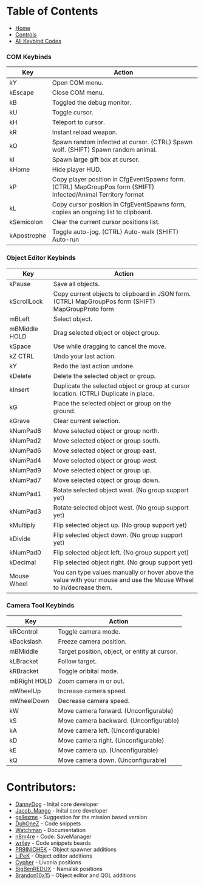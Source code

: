 # Table of Contents

 - [Home](./README.md)
 - [Controls](./Controls.md)
 - [All Keybind Codes](./All%20Keybind%20Codes.md)


### COM Keybinds
| Key | Action | 
| ----- | ----- |
| kY | Open COM menu. |
| kEscape | Close COM menu. |
| kB | Toggled the debug monitor. |
| kU | Toggle cursor. |
| kH | Teleport to cursor. |
| kR | Instant reload weapon. |
| kO | Spawn random infected at cursor. (CTRL) Spawn wolf. (SHIFT) Spawn random animal. |
| kI | Spawn large gift box at cursor. |
| kHome | Hide player HUD. |
| kP | Copy player position in CfgEventSpawns form. (CTRL) MapGroupPos form (SHIFT) Infected/Animal Territory format |
| kL | Copy cursor position in CfgEventSpawns form, copies an ongoing list to clipboard. 
| kSemicolon | Clear the current cursor positions list. |
| kApostrophe | Toggle auto-jog. (CTRL) Auto-walk (SHIFT) Auto-run |


### Object Editor Keybinds
| Key | Action | 
| ----- | ----- |
| kPause | Save all objects. |
| kScrollLock | Copy current objects to clipboard in JSON form. (CTRL) MapGroupPos form (SHIFT) MapGroupProto form |
| mBLeft | Select object. |
| mBMiddle HOLD | Drag selected object or object group. |
| kSpace | Use while dragging to cancel the move. |
| kZ CTRL | Undo your last action. |
| kY | Redo the last action undone. |
| kDelete | Delete the selected object or group. |
| kInsert | Duplicate the selected object or group at cursor location. (CTRL) Duplicate in place. |
| kG | Place the selected object or group on the ground. |
| kGrave | Clear current selection. |
| kNumPad8 | Move selected object or group north. |
| kNumPad2 | Move selected object or group south. |
| kNumPad6 | Move selected object or group east. |
| kNumPad4 | Move selected object or group west. |
| kNumPad9 | Move selected object or group up. |
| kNumPad7 | Move selected object or group down. |
| kNumPad1 | Rotate selected object west. (No group support yet) |
| kNumPad3 | Rotate selected object west. (No group support yet) |
| kMultiply | Flip selected object up. (No group support yet) |
| kDivide | Flip selected object down. (No group support yet) |
| kNumPad0 | Flip selected object left. (No group support yet) |
| kDecimal | Flip selected object right. (No group support yet) |
| Mouse Wheel | You can type values manually or hover above the value with your mouse and use the Mouse Wheel to in/decrease them. |


### Camera Tool Keybinds
| Key | Action | 
| ----- | ----- |
| kRControl | Toggle camera mode. |
| kBackslash | Freeze camera position. |
| mBMiddle | Target position, object, or entity at cursor. |
| kLBracket | Follow target. |
| kRBracket | Toggle oribital mode. |
| mBRight HOLD | Zoom camera in or out. |
| mWheelUp | Increase camera speed. |
| mWheelDown | Decrease camera speed. |
| kW | Move camera forward. (Unconfigurable) |
| kS | Move camera backward. (Unconfigurable) |
| kA | Move camera left. (Unconfigurable) |
| kD | Move camera right. (Unconfigurable) |
| kE | Move camera up. (Unconfigurable) |
| kQ | Move camera down. (Unconfigurable) |


# Contributors:
* [DannyDog](https://github.com/DannyDog) - Inital core developer
* [Jacob_Mango](https://github.com/Jacob-Mango) - Inital core developer
* [gallexme](https://github.com/gallexme) - Suggestion for the mission based version
* [DuhOneZ](https://twitter.com/DuhOneZ) - Code snippets
* [Watchman](https://twitter.com/watchman113) - Documentation
* [n8m4re](https://github.com/n8m4re) - Code: SaveManager
* [wriley](https://github.com/wriley) - Code snippets beards
* [PR9INICHEK](https://github.com/PR9INICHEK) - Object spawner additions
* [LiPeK](https://github.com/LiPeK) - Object editor additions
* [Cypher](https://github.com/CypherMediaGIT) - Livonia positions
* [BigBenREDUX](https://twitter.com/BigBenREDUX) - Namalsk positions
* [Brandon10x15](https://github.com/Brandon10x15) - Object editor and QOL additions
